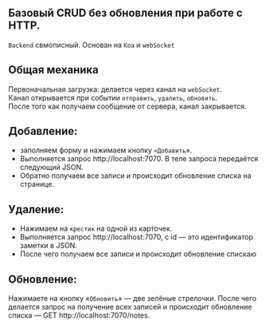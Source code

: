 ## Базовый CRUD без обновления при работе с HTTP.

`Backend` свмописный. Основан на `Koa` и `webSocket`

## Общая механика
Первоначальная загрузка: делается через канал на `webSocket`. \
Канал открывается при событии `отправить`, `удалить`, `обновить`. \
После того как получаем сообщение от сервера, канал закрывается.

## Добавление:
- заполняем форму и нажимаем кнопку `«Добавить`».
- Выполняется запрос http://localhost:7070. В теле запроса передаётся следующий JSON.
- Обратно получаем все записи и происходит обновление списка на странице.

## Удаление:
- Нажимаем на `крестик` на одной из карточек.
- Выполняется запрос http://localhost:7070, с id — это идентификатор заметки в JSON.
- После чего получаем все записи и происходит обновление спискаю

## Обновление:
Нажимаете на кнопку «`Обновить`» — две зелёные стрелочки.
После чего делается запрос на получение всех записей и происходит обновление списка — GET http://localhost:7070/notes.
